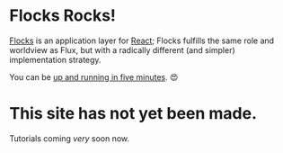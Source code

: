 # Flocks Rocks!

[Flocks](https://github.com/StoneCypher/flocks.js) is an application layer for [React](http://facebook.github.io/react/); Flocks fulfills the same role and worldview as Flux, but with a radically different (and simpler) implementation strategy.

You can be [up and running in five minutes](flocks_quick_start.html). 😍



# This site has not yet been made.

Tutorials coming *very* soon now.